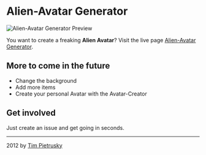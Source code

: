 # Alien-Avatar Generator

![Alien-Avatar Generator Preview](https://raw.github.com/TimPietrusky/alien-avatar-generator/master/img/alien-avatar-generator-preview.jpg)

You want to create a freaking **Alien Avatar**? Visit the live page [Alien-Avatar Generator](http://timpietrusky.github.com/alien-avatar-generator). 

## More to come in the future

* Change the background
* Add more items
* Create your personal Avatar with the Avatar-Creator

## Get involved

Just create an issue and get going in seconds. 

----

2012 by [Tim Pietrusky](http://timpietrusky.com)